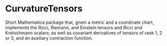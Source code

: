 # CurvatureTensors
Short Mathematica package that, given a metric and a coordinate chart, implements the Ricci, Riemann, and Einstein tensors and Ricci and Kretschmann scalars; as well as covariant derivatives of tensors of rank 1, 2 or 3, and an auxiliary contraction function.
